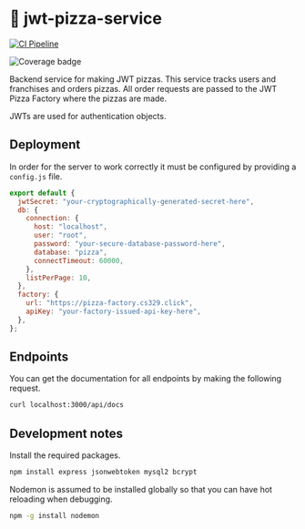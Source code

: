 # 🍕 jwt-pizza-service

[![CI Pipeline](https://github.com/Merica-Rowley/jwt-pizza-service/actions/workflows/ci.yml/badge.svg)](https://github.com/Merica-Rowley/jwt-pizza-service/actions/workflows/ci.yml)

![Coverage badge](https://pizza-factory.cs329.click/api/badge/mericar/jwtpizzaservicecoverage)

<!-- The Coverage badge apparently needs a .svg extention to show up correctly in GitHub. -->

Backend service for making JWT pizzas. This service tracks users and franchises and orders pizzas. All order requests are passed to the JWT Pizza Factory where the pizzas are made.

JWTs are used for authentication objects.

## Deployment

In order for the server to work correctly it must be configured by providing a `config.js` file.

```js
export default {
  jwtSecret: "your-cryptographically-generated-secret-here",
  db: {
    connection: {
      host: "localhost",
      user: "root",
      password: "your-secure-database-password-here",
      database: "pizza",
      connectTimeout: 60000,
    },
    listPerPage: 10,
  },
  factory: {
    url: "https://pizza-factory.cs329.click",
    apiKey: "your-factory-issued-api-key-here",
  },
};
```

## Endpoints

You can get the documentation for all endpoints by making the following request.

```sh
curl localhost:3000/api/docs
```

## Development notes

Install the required packages.

```sh
npm install express jsonwebtoken mysql2 bcrypt
```

Nodemon is assumed to be installed globally so that you can have hot reloading when debugging.

```sh
npm -g install nodemon
```
